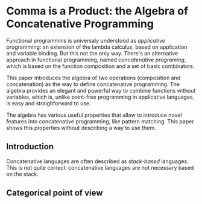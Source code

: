 # Comma is a Product: the Algebra of Concatenative Programming

Functional programmins is universaly understood as *applicative* programming: an extension of the lambda calculus, based on application and variable binding. But this not the only way. There's an alternative approach in functional programming, named *concatenative programing*, which is based on the function composition and a set of basic combinators.

This paper introduces the algebra of two operations (composition and concatenation) as the way to define concatenative programming. The algebra provides an elegant and powerful way to combine functions without variables, which is, unlike point-free programming in applicative languages, is easy and straighforward to use.

The algebra has various useful properties that allow to introduce novel features into concatenative programming, like pattern matching. This paper shows this properties without describing a way to use them.

## Introduction

Concatenative languages are often described as *stack-based* languages. This is not quite correct: concatenative languages are not necessary based on the stack.




## Categorical point of view